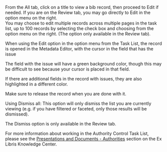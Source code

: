 From the All tab, click on a title to view a bib record, then proceed to Edit if needed. If you are on the Review tab, you may go directly to Edit in the option menu on the right.  
You may choose to edit multiple records across multiple pages in the task list, up to 100 records by selecting the check box and choosing from the option menu on the right. (The option only available in the Review tab).

When using the Edit option in the option menu from the Task List, the record is opened in the Metadata Editor, with the cursor in the field that has the issue

The field with the issue will have a green background color, though this may be difficult to see because your cursor is placed in that field.

If there are additional fields in the record with issues, they are also highlighted in a different color.

Make sure to release the record when you are done with it.

Using Dismiss all: This option will only dismiss the list you are currently viewing (e.g. if you have filtered or faceted, only those results will be dismissed). 

The Dismiss option is only available in the Review tab.

For more information about working in the Authority Control Task List, please see the [Presentations and Documents - Authorities](https://knowledge.exlibrisgroup.com/Alma/Training/Extended_Training/Presentations_and_Documents_-_Authorities) section on the Ex Libris Knowledge Center.

